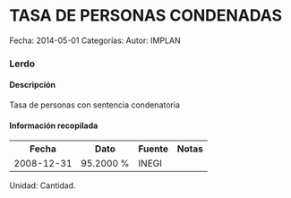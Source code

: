 TASA DE PERSONAS CONDENADAS
=====

Fecha: 2014-05-01
Categorías: 
Autor: IMPLAN

### Lerdo

#### Descripción

Tasa de personas con sentencia condenatoria

#### Información recopilada

<table class="table table-hover table-bordered">
  <tr><th>Fecha</th><th>Dato</th><th>Fuente</th><th>Notas</th></tr>
  <tr><td>2008-12-31</td><td>95.2000 %</td><td>INEGI</td><td></td></tr>
</table>

Unidad: Cantidad.
